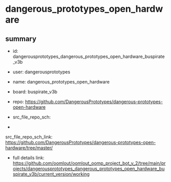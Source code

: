 # dangerous_prototypes_open_hardware
 
## summary 
* id: dangerousprototypes_dangerous_prototypes_open_hardware_buspirate_v3b
* user: dangerousprototypes
* name: dangerous_prototypes_open_hardware
* board: buspirate_v3b
* repo: https://github.com/DangerousPrototypes/dangerous-prototypes-open-hardware



* src_file_repo_sch: 
*
 src_file_repo_sch_link: https://github.com/DangerousPrototypes/dangerous-prototypes-open-hardware/tree/master/
* full details link: https://github.com/oomlout/oomlout_oomp_project_bot_v_2/tree/main/projects/dangerousprototypes_dangerous_prototypes_open_hardware_buspirate_v3b/current_version/working  






